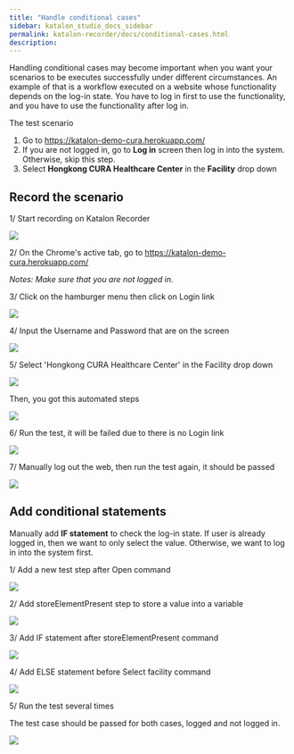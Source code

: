 ```yaml
---
title: "Handle conditional cases"
sidebar: katalon_studio_docs_sidebar
permalink: katalon-recorder/docs/conditional-cases.html
description:
---
```


Handling conditional cases may become important when you want your scenarios to be executes successfully under different circumstances. An example of that is a workflow executed on a website whose functionality depends on the log-in state. You have to log in first to use the functionality, and you have to use the functionality after log in.

The test scenario

1.  Go to <https://katalon-demo-cura.herokuapp.com/>
2.  If you are not logged in, go to **Log in** screen then log in into the system. Otherwise, skip this step.
3.  Select **Hongkong CURA Healthcare Center** in the **Facility** drop down

## Record the scenario

1/ Start recording on Katalon Recorder

![](../../images/katalon-recorder/docs/conditional-cases/media/image1.png)

2/ On the Chrome\'s active tab, go to <https://katalon-demo-cura.herokuapp.com/>

_Notes: Make sure that you are not logged in._

3/ Click on the hamburger menu then click on Login link

![](../../images/katalon-recorder/docs/conditional-cases/media/image2.png)

4/ Input the Username and Password that are on the screen

![](../../images/katalon-recorder/docs/conditional-cases/media/image3.jpeg)

5/ Select 'Hongkong CURA Healthcare Center' in the Facility drop down

![](../../images/katalon-recorder/docs/conditional-cases/media/image4.png)

Then, you got this automated steps

![](../../images/katalon-recorder/docs/conditional-cases/media/image5.png)

6/ Run the test, it will be failed due to there is no Login link

![](../../images/katalon-recorder/docs/conditional-cases/media/image6.jpeg)

7/ Manually log out the web, then run the test again, it should be passed

![](../../images/katalon-recorder/docs/conditional-cases/media/image7.jpeg)

## Add conditional statements

Manually add **IF statement** to check the log-in state. If user is already logged in, then we want to only select the value. Otherwise, we want to log in into the system first.

1/ Add a new test step after Open command

![](../../images/katalon-recorder/docs/conditional-cases/media/image8.jpeg)

2/ Add storeElementPresent step to store a value into a variable

![](../../images/katalon-recorder/docs/conditional-cases/media/image9.jpeg)

3/ Add IF statement after storeElementPresent command

![](../../images/katalon-recorder/docs/conditional-cases/media/image10.jpeg)

4/ Add ELSE statement before Select facility command

![](../../images/katalon-recorder/docs/conditional-cases/media/image11.jpeg)

5/ Run the test several times

The test case should be passed for both cases, logged and not logged in.

![](../../images/katalon-recorder/docs/conditional-cases/media/image12.jpeg)
